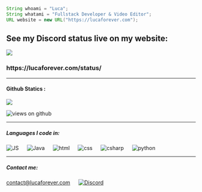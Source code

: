 




```java
String whoami = "Luca";
String whatami = "Fullstack Developer & Video Editor";
URL website = new URL("https://lucaforever.com");
```
<h2> See my Discord status live on my website: </h2>
<a href="https://lucaforever.com/status/"><img src="https://user-images.githubusercontent.com/58527636/184904766-cd30e409-3426-4cc1-9a80-ffab68f323c6.png"/></a>
<h3> https://lucaforever.com/status/ </h3>
<hr />
<h4> Github Statics :</h4>
<p align="left">
<img src="https://github-readme-stats.vercel.app/api?username=LucaForever&show_icons=true&theme=tokyonight&count_private=true"/>
</p>
<p align="left">
<img src="https://komarev.com/ghpvc/?username=LucaForever" alt="views on github" />
<hr /> 
<h5>Languages I code in: </h5>
<p align="left">
    <img alt="JS" src="https://img.shields.io/badge/Javascript-f7e018?style=flat-square&logo=javascript&logoColor=white"/>
    &emsp; 
    <img alt="Java" src="https://img.shields.io/badge/Java-696b70?style=flat-square&logo=oracle&logoColor=white"/>
    &emsp;
    <img alt="html" src="https://img.shields.io/badge/Html5-E54C21?style=flat-square&logo=html5&logoColor=white"/>
    &emsp;
    <img alt="css" src="https://img.shields.io/badge/Css3-214CE5?style=flat-square&logo=css3&logoColor=white"/>
    &emsp; 
    <img alt="csharp" src="https://img.shields.io/badge/CSharp-214CE5?style=flat-square&logo=csharp&logoColor=white"/>
    &emsp; 
    <img alt="python" src="https://img.shields.io/badge/Python-214CE5?style=flat-square&logo=python&logoColor=white"/>
    &emsp; 
    </p>
    <hr />
    <p>
    <h5> Contact me: </h5>
    <p align="left">
    <a href="mailto:contact@lucaforever.com">contact@lucaforever.com</a>
    &emsp; 
    <a href="https://discordapp.com/users/549240664773230632"><img alt="Discord" src="https://img.shields.io/badge/Discord-7289d9?style=for-the-badge&logo=Discord&logoColor=ffffff"/></a>
    </p>
